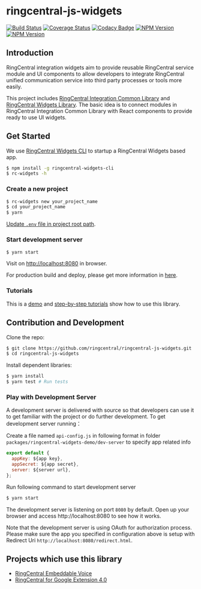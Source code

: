 # ringcentral-js-widgets

[![Build Status](https://travis-ci.org/ringcentral/ringcentral-js-widgets.svg?branch=master)](https://travis-ci.org/ringcentral/ringcentral-js-widgets)
[![Coverage Status](https://coveralls.io/repos/github/ringcentral/ringcentral-js-widgets/badge.svg?branch=master)](https://coveralls.io/github/ringcentral/ringcentral-js-widgets?branch=master)
[![Codacy Badge](https://api.codacy.com/project/badge/Grade/81c5e5334eff454b9404b05b5c29e09b)](https://www.codacy.com/app/RingCentral/ringcentral-js-widgets?utm_source=github.com&utm_medium=referral&utm_content=ringcentral/ringcentral-js-widgets&utm_campaign=badger)
[![NPM Version](https://img.shields.io/npm/v/@ringcentral-integration/commons.svg?style=flat-square)](https://www.npmjs.com/package/@ringcentral-integration/commons)
[![NPM Version](https://img.shields.io/npm/v/@ringcentral-integration/widgets.svg?style=flat-square)](https://www.npmjs.com/package/@ringcentral-integration/widgets)

## Introduction

RingCentral integration widgets aim to provide reusable RingCentral service module and UI components to allow developers to integrate RingCentral unified communication service into third party processes or tools more easily.

This project includes [RingCentral Integration Common Library](https://github.com/ringcentral/ringcentral-js-widgets/blob/master/packages/ringcentral-integration/README.md) and [RingCentral Widgets Library](https://github.com/ringcentral/ringcentral-js-widgets/blob/master/packages/ringcentral-widgets/README.md). The basic idea is to connect modules in RingCentral Integration Common Library with React components to provide ready to use UI widgets.

## Get Started

We use [RingCentral Widgets CLI](https://github.com/ringcentral/ringcentral-js-widgets/blob/master/packages/ringcentral-widgets-cli/README.md) to startup a RingCentral Widgets based app.

```bash
$ npm install -g ringcentral-widgets-cli
$ rc-widgets -h
```

### Create a new project

```bash
$ rc-widgets new your_project_name
$ cd your_project_name
$ yarn
```

[Update `.env` file in project root path](https://github.com/ringcentral/ringcentral-js-widgets/blob/master/packages/ringcentral-widgets-cli/README.md#start-developement-server).

### Start development server

```bash
$ yarn start
```

Visit on [http://localhost:8080](http://localhost:8080) in browser.

For production build and deploy, please get more information in [here](https://github.com/ringcentral/ringcentral-js-widgets/blob/master/packages/ringcentral-widgets-cli/README.md).

### Tutorials

This is a [demo](https://github.com/embbnux/ringcentral-widgets-demo) and [step-by-step tutorials](https://embbnux.github.io/ringcentral-widgets-demo/) show how to use this library.

## Contribution and Development

Clone the repo:

```bash
$ git clone https://github.com/ringcentral/ringcentral-js-widgets.git
$ cd ringcentral-js-widgets
```

Install dependent libraries:

```bash
$ yarn install
$ yarn test # Run tests
```

### Play with Development Server

A development server is delivered with source so that developers can use it to get familiar with the project or do further development. To get development server running：

Create a file named `api-config.js` in following format in folder `packages/ringcentral-widgets-demo/dev-server` to specify app related info

```js
export default {
  appKey: ${app key},
  appSecret: ${app secret},
  server: ${server url},
};
```

Run following command to start development server

```bash
$ yarn start
```

The development server is listening on port `8080` by default.
Open up your browser and access http://localhost:8080 to see how it works.

Note that the development server is using OAuth for authorization process.
Please make sure the app you specified in configuration above is setup with Redirect Uri `http://localhost:8080/redirect.html`.

## Projects which use this library

- [RingCentral Embeddable Voice](https://github.com/ringcentral/ringcentral-embeddable-voice)
- [RingCentral for Google Extension 4.0](https://chrome.google.com/webstore/detail/ringcentral-for-google/fddhonoimfhgiopglkiokmofecgdiedb)
